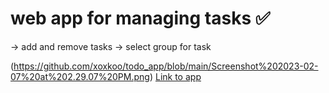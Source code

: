 # web app for managing tasks ✅
→ add and remove tasks
→ select group for task

(https://github.com/xoxkoo/todo_app/blob/main/Screenshot%202023-02-07%20at%202.29.07%20PM.png)
[Link to app](https://xoxkoo.github.io/todo_app/public/)
